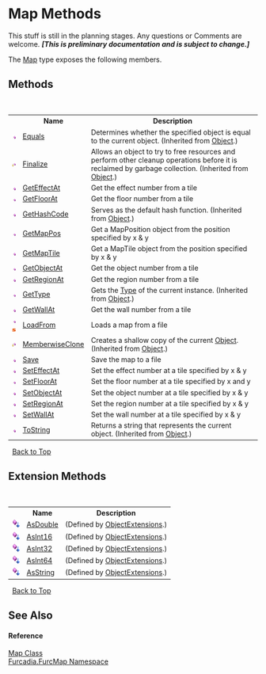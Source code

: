 # Map Methods
This stuff is still in the planning stages. Any questions or Comments are welcome. _**\[This is preliminary documentation and is subject to change.\]**_

The <a href="T_Furcadia_FurcMap_Map">Map</a> type exposes the following members.


## Methods
&nbsp;<table><tr><th></th><th>Name</th><th>Description</th></tr><tr><td>![Public method](media/pubmethod.gif "Public method")</td><td><a href="http://msdn2.microsoft.com/en-us/library/bsc2ak47" target="_blank">Equals</a></td><td>
Determines whether the specified object is equal to the current object.
 (Inherited from <a href="http://msdn2.microsoft.com/en-us/library/e5kfa45b" target="_blank">Object</a>.)</td></tr><tr><td>![Protected method](media/protmethod.gif "Protected method")</td><td><a href="http://msdn2.microsoft.com/en-us/library/4k87zsw7" target="_blank">Finalize</a></td><td>
Allows an object to try to free resources and perform other cleanup operations before it is reclaimed by garbage collection.
 (Inherited from <a href="http://msdn2.microsoft.com/en-us/library/e5kfa45b" target="_blank">Object</a>.)</td></tr><tr><td>![Public method](media/pubmethod.gif "Public method")</td><td><a href="M_Furcadia_FurcMap_Map_GetEffectAt">GetEffectAt</a></td><td>
Get the effect number from a tile</td></tr><tr><td>![Public method](media/pubmethod.gif "Public method")</td><td><a href="M_Furcadia_FurcMap_Map_GetFloorAt">GetFloorAt</a></td><td>
Get the floor number from a tile</td></tr><tr><td>![Public method](media/pubmethod.gif "Public method")</td><td><a href="http://msdn2.microsoft.com/en-us/library/zdee4b3y" target="_blank">GetHashCode</a></td><td>
Serves as the default hash function.
 (Inherited from <a href="http://msdn2.microsoft.com/en-us/library/e5kfa45b" target="_blank">Object</a>.)</td></tr><tr><td>![Public method](media/pubmethod.gif "Public method")</td><td><a href="M_Furcadia_FurcMap_Map_GetMapPos">GetMapPos</a></td><td>
Get a MapPosition object from the position specified by x & y</td></tr><tr><td>![Public method](media/pubmethod.gif "Public method")</td><td><a href="M_Furcadia_FurcMap_Map_GetMapTile">GetMapTile</a></td><td>
Get a MapTile object from the position specified by x & y</td></tr><tr><td>![Public method](media/pubmethod.gif "Public method")</td><td><a href="M_Furcadia_FurcMap_Map_GetObjectAt">GetObjectAt</a></td><td>
Get the object number from a tile</td></tr><tr><td>![Public method](media/pubmethod.gif "Public method")</td><td><a href="M_Furcadia_FurcMap_Map_GetRegionAt">GetRegionAt</a></td><td>
Get the region number from a tile</td></tr><tr><td>![Public method](media/pubmethod.gif "Public method")</td><td><a href="http://msdn2.microsoft.com/en-us/library/dfwy45w9" target="_blank">GetType</a></td><td>
Gets the <a href="http://msdn2.microsoft.com/en-us/library/42892f65" target="_blank">Type</a> of the current instance.
 (Inherited from <a href="http://msdn2.microsoft.com/en-us/library/e5kfa45b" target="_blank">Object</a>.)</td></tr><tr><td>![Public method](media/pubmethod.gif "Public method")</td><td><a href="M_Furcadia_FurcMap_Map_GetWallAt">GetWallAt</a></td><td>
Get the wall number from a tile</td></tr><tr><td>![Public method](media/pubmethod.gif "Public method")![Static member](media/static.gif "Static member")</td><td><a href="M_Furcadia_FurcMap_Map_LoadFrom">LoadFrom</a></td><td>
Loads a map from a file</td></tr><tr><td>![Protected method](media/protmethod.gif "Protected method")</td><td><a href="http://msdn2.microsoft.com/en-us/library/57ctke0a" target="_blank">MemberwiseClone</a></td><td>
Creates a shallow copy of the current <a href="http://msdn2.microsoft.com/en-us/library/e5kfa45b" target="_blank">Object</a>.
 (Inherited from <a href="http://msdn2.microsoft.com/en-us/library/e5kfa45b" target="_blank">Object</a>.)</td></tr><tr><td>![Public method](media/pubmethod.gif "Public method")</td><td><a href="M_Furcadia_FurcMap_Map_Save">Save</a></td><td>
Save the map to a file</td></tr><tr><td>![Public method](media/pubmethod.gif "Public method")</td><td><a href="M_Furcadia_FurcMap_Map_SetEffectAt">SetEffectAt</a></td><td>
Set the effect number at a tile specified by x & y</td></tr><tr><td>![Public method](media/pubmethod.gif "Public method")</td><td><a href="M_Furcadia_FurcMap_Map_SetFloorAt">SetFloorAt</a></td><td>
Set the floor number at a tile specified by x and y</td></tr><tr><td>![Public method](media/pubmethod.gif "Public method")</td><td><a href="M_Furcadia_FurcMap_Map_SetObjectAt">SetObjectAt</a></td><td>
Set the object number at a tile specified by x & y</td></tr><tr><td>![Public method](media/pubmethod.gif "Public method")</td><td><a href="M_Furcadia_FurcMap_Map_SetRegionAt">SetRegionAt</a></td><td>
Set the region number at a tile specified by x & y</td></tr><tr><td>![Public method](media/pubmethod.gif "Public method")</td><td><a href="M_Furcadia_FurcMap_Map_SetWallAt">SetWallAt</a></td><td>
Set the wall number at a tile specified by x & y</td></tr><tr><td>![Public method](media/pubmethod.gif "Public method")</td><td><a href="http://msdn2.microsoft.com/en-us/library/7bxwbwt2" target="_blank">ToString</a></td><td>
Returns a string that represents the current object.
 (Inherited from <a href="http://msdn2.microsoft.com/en-us/library/e5kfa45b" target="_blank">Object</a>.)</td></tr></table>&nbsp;
<a href="#map-methods">Back to Top</a>

## Extension Methods
&nbsp;<table><tr><th></th><th>Name</th><th>Description</th></tr><tr><td>![Public Extension Method](media/pubextension.gif "Public Extension Method")</td><td><a href="M_Furcadia_Extensions_ObjectExtensions_AsDouble">AsDouble</a></td><td> (Defined by <a href="T_Furcadia_Extensions_ObjectExtensions">ObjectExtensions</a>.)</td></tr><tr><td>![Public Extension Method](media/pubextension.gif "Public Extension Method")</td><td><a href="M_Furcadia_Extensions_ObjectExtensions_AsInt16">AsInt16</a></td><td> (Defined by <a href="T_Furcadia_Extensions_ObjectExtensions">ObjectExtensions</a>.)</td></tr><tr><td>![Public Extension Method](media/pubextension.gif "Public Extension Method")</td><td><a href="M_Furcadia_Extensions_ObjectExtensions_AsInt32">AsInt32</a></td><td> (Defined by <a href="T_Furcadia_Extensions_ObjectExtensions">ObjectExtensions</a>.)</td></tr><tr><td>![Public Extension Method](media/pubextension.gif "Public Extension Method")</td><td><a href="M_Furcadia_Extensions_ObjectExtensions_AsInt64">AsInt64</a></td><td> (Defined by <a href="T_Furcadia_Extensions_ObjectExtensions">ObjectExtensions</a>.)</td></tr><tr><td>![Public Extension Method](media/pubextension.gif "Public Extension Method")</td><td><a href="M_Furcadia_Extensions_ObjectExtensions_AsString">AsString</a></td><td> (Defined by <a href="T_Furcadia_Extensions_ObjectExtensions">ObjectExtensions</a>.)</td></tr></table>&nbsp;
<a href="#map-methods">Back to Top</a>

## See Also


#### Reference
<a href="T_Furcadia_FurcMap_Map">Map Class</a><br /><a href="N_Furcadia_FurcMap">Furcadia.FurcMap Namespace</a><br />